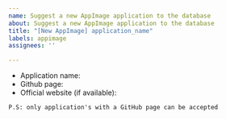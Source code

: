 ```yaml
---
name: Suggest a new AppImage application to the database
about: Suggest a new AppImage application to the database
title: "[New AppImage] application_name"
labels: appimage
assignees: ''

---
```


- Application name:
- Github page:
- Official website (if available):

`P.S: only application's with a GitHub page can be accepted`
